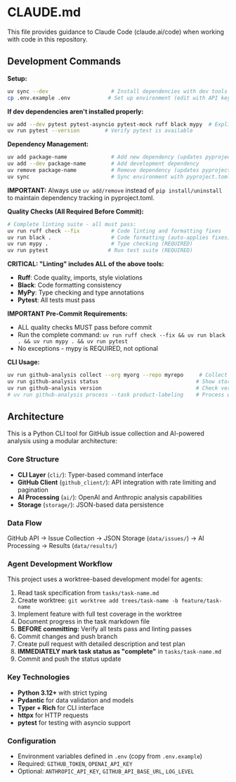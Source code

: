 # CLAUDE.md

This file provides guidance to Claude Code (claude.ai/code) when working with code in this repository.

## Development Commands

**Setup:**
```bash
uv sync --dev                    # Install dependencies with dev tools
cp .env.example .env            # Set up environment (edit with API keys)
```

**If dev dependencies aren't installed properly:**
```bash
uv add --dev pytest pytest-asyncio pytest-mock ruff black mypy  # Explicitly install dev tools
uv run pytest --version        # Verify pytest is available
```

**Dependency Management:**
```bash
uv add package-name              # Add new dependency (updates pyproject.toml)
uv add --dev package-name        # Add development dependency
uv remove package-name           # Remove dependency (updates pyproject.toml)
uv sync                          # Sync environment with pyproject.toml
```
**IMPORTANT:** Always use `uv add/remove` instead of `pip install/uninstall` to maintain dependency tracking in pyproject.toml.

**Quality Checks (All Required Before Commit):**
```bash
# Complete linting suite - all must pass:
uv run ruff check --fix          # Code linting and formatting fixes
uv run black .                   # Code formatting (auto-applies fixes)  
uv run mypy .                    # Type checking (REQUIRED)
uv run pytest                   # Run test suite (REQUIRED)
```

**CRITICAL: "Linting" includes ALL of the above tools:**
- **Ruff**: Code quality, imports, style violations
- **Black**: Code formatting consistency  
- **MyPy**: Type checking and type annotations
- **Pytest**: All tests must pass

**IMPORTANT Pre-Commit Requirements:**
- ALL quality checks MUST pass before commit
- Run the complete command: `uv run ruff check --fix && uv run black . && uv run mypy . && uv run pytest`
- No exceptions - mypy is REQUIRED, not optional

**CLI Usage:**
```bash
uv run github-analysis collect --org myorg --repo myrepo     # Collect GitHub issues
uv run github-analysis status                               # Show storage statistics  
uv run github-analysis version                              # Check version
# uv run github-analysis process --task product-labeling    # Process with AI (future)
```

## Architecture

This is a Python CLI tool for GitHub issue collection and AI-powered analysis using a modular architecture:

### Core Structure
- **CLI Layer** (`cli/`): Typer-based command interface
- **GitHub Client** (`github_client/`): API integration with rate limiting and pagination
- **AI Processing** (`ai/`): OpenAI and Anthropic analysis capabilities
- **Storage** (`storage/`): JSON-based data persistence

### Data Flow
GitHub API → Issue Collection → JSON Storage (`data/issues/`) → AI Processing → Results (`data/results/`)

### Agent Development Workflow
This project uses a worktree-based development model for agents:

1. Read task specification from `tasks/task-name.md`
2. Create worktree: `git worktree add trees/task-name -b feature/task-name`
3. Implement feature with full test coverage in the worktree
4. Document progress in the task markdown file
5. **BEFORE committing:** Verify all tests pass and linting passes
6. Commit changes and push branch
7. Create pull request with detailed description and test plan
8. **IMMEDIATELY mark task status as "complete"** in `tasks/task-name.md`
9. Commit and push the status update

### Key Technologies
- **Python 3.12+** with strict typing
- **Pydantic** for data validation and models
- **Typer + Rich** for CLI interface
- **httpx** for HTTP requests
- **pytest** for testing with asyncio support

### Configuration
- Environment variables defined in `.env` (copy from `.env.example`)
- Required: `GITHUB_TOKEN`, `OPENAI_API_KEY`
- Optional: `ANTHROPIC_API_KEY`, `GITHUB_API_BASE_URL`, `LOG_LEVEL`